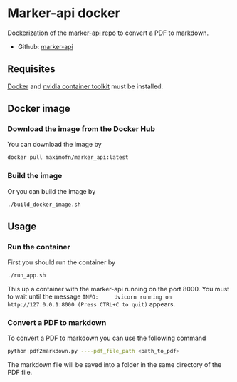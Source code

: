 # Marker-api docker

Dockerization of the [marker-api repo](https://github.com/adithya-s-k/marker-api) to convert a PDF to markdown.

 * Github: [marker-api](https://github.com/adithya-s-k/marker-api)

## Requisites

[Docker](https://docs.docker.com/desktop/) and [nvidia container toolkit](https://docs.nvidia.com/datacenter/cloud-native/container-toolkit/latest/install-guide.html) must be installed.

## Docker image

### Download the image from the Docker Hub

You can download the image by

```bash
docker pull maximofn/marker_api:latest
```

### Build the image

Or you can build the image by

```bash
./build_docker_image.sh
```

## Usage

### Run the container

First you should run the container by

```bash
./run_app.sh
```

This up a container with the marker-api running on the port 8000. You must to wait until the message `INFO:     Uvicorn running on http://127.0.0.1:8000 (Press CTRL+C to quit)` appears.

### Convert a PDF to markdown

To convert a PDF to markdown you can use the following command

```bash
python pdf2markdown.py ----pdf_file_path <path_to_pdf>
```

The markdown file will be saved into a folder in the same directory of the PDF file.

